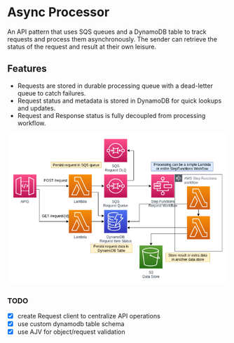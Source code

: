 # Async Processor
An API pattern that uses SQS queues and a DynamoDB table to track requests and process them asynchronously. The sender can retrieve the status of the request and result at their own leisure.

## Features
- Requests are stored in durable processing queue with a dead-letter queue to catch failures. 
- Request status and metadata is stored in DynamoDB for quick lookups and updates.
- Request and Response status is fully decoupled from processing workflow.

![diagram](diagram.png)

### TODO

- [x] create Request client to centralize API operations
- [x] use custom dynamodb table schema
- [x] use AJV for object/request validation